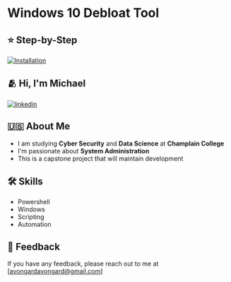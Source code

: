 # **Windows 10 Debloat Tool**

## ⭐ Step-by-Step
[![Installation](https://camo.githubusercontent.com/4212cc3b9cd44b9eed342bc9a242a9bc8959ec6840b97cbc9294d20408ece628/68747470733a2f2f63646e2e646973636f72646170702e636f6d2f6174746163686d656e74732f3939313131303531343331323734353131312f313135313734323533363237373239353137342f3236373833343337382d37373837623534652d363165312d343765662d623634322d3838663835626364356339322e706e67)](https://github.com/avongard/Windows-10-Debloat-Tool/wiki)


## 🫂 Hi, I'm Michael

[![linkedin](https://img.shields.io/badge/linkedin-0A66C2?style=for-the-badge&logo=linkedin&logoColor=white)](https://www.linkedin.com/in/michael-portegello/)



## 🇺🇸 About Me
+ I am studying **Cyber Security** and **Data Science** at **Champlain College**
+ I'm passionate about **System Administration**
+ This is a capstone project that will maintain development



## 🛠 Skills
+ Powershell
+ Windows
+ Scripting
+ Automation


## 💬 Feedback

If you have any feedback, please reach out to me at [avongardavongard@gmail.com]
